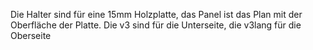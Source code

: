 Die Halter sind für eine 15mm Holzplatte, das Panel ist das Plan mit der Oberfläche der Platte.
Die v3 sind für die Unterseite, die v3lang für die Oberseite